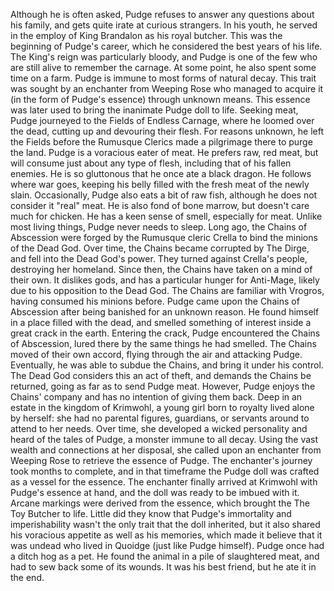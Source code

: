 Although he is often asked, Pudge refuses to answer any questions about his family, and gets quite irate at curious strangers. In his youth, he served in the employ of King Brandalon as his royal butcher. This was the beginning of Pudge's career, which he considered the best years of his life. The King's reign was particularly bloody, and Pudge is one of the few who are still alive to remember the carnage. At some point, he also spent some time on a farm.
Pudge is immune to most forms of natural decay. This trait was sought by an enchanter from Weeping Rose who managed to acquire it (in the form of Pudge's essence) through unknown means. This essence was later used to bring the inanimate Pudge doll to life.
Seeking meat, Pudge journeyed to the Fields of Endless Carnage, where he loomed over the dead, cutting up and devouring their flesh. For reasons unknown, he left the Fields before the Rumusque Clerics made a pilgrimage there to purge the land.
Pudge is a voracious eater of meat. He prefers raw, red meat, but will consume just about any type of flesh, including that of his fallen enemies. He is so gluttonous that he once ate a black dragon. He follows where war goes, keeping his belly filled with the fresh meat of the newly slain.
Occasionally, Pudge also eats a bit of raw fish, although he does not consider it "real" meat. He is also fond of bone marrow, but doesn't care much for chicken.
He has a keen sense of smell, especially for meat. Unlike most living things, Pudge never needs to sleep.
Long ago, the Chains of Abscession were forged by the Rumusque cleric Crella to bind the minions of the Dead God. Over time, the Chains became corrupted by The Dirge, and fell into the Dead God's power. They turned against Crella's people, destroying her homeland. Since then, the Chains have taken on a mind of their own. It dislikes gods, and has a particular hunger for Anti-Mage, likely due to his opposition to the Dead God. The Chains are familiar with Vrogros, having consumed his minions before.
Pudge came upon the Chains of Abscession after being banished for an unknown reason. He found himself in a place filled with the dead, and smelled something of interest inside a great crack in the earth. Entering the crack, Pudge encountered the Chains of Abscession, lured there by the same things he had smelled. The Chains moved of their own accord, flying through the air and attacking Pudge. Eventually, he was able to subdue the Chains, and bring it under his control. The Dead God considers this an act of theft, and demands the Chains be returned, going as far as to send Pudge meat. However, Pudge enjoys the Chains' company and has no intention of giving them back.
Deep in an estate in the kingdom of Krimwohl, a young girl born to royalty lived alone by herself: she had no parental figures, guardians, or servants around to attend to her needs. Over time, she developed a wicked personality and heard of the tales of Pudge, a monster immune to all decay. Using the vast wealth and connections at her disposal, she called upon an enchanter from Weeping Rose to retrieve the essence of Pudge. The enchanter's journey took months to complete, and in that timeframe the Pudge doll was crafted as a vessel for the essence.
The enchanter finally arrived at Krimwohl with Pudge's essence at hand, and the doll was ready to be imbued with it. Arcane markings were derived from the essence, which brought the The Toy Butcher to life. Little did they know that Pudge's immortality and imperishability wasn't the only trait that the doll inherited, but it also shared his voracious appetite as well as his memories, which made it believe that it was undead who lived in Quoidge (just like Pudge himself).
Pudge once had a ditch hog as a pet. He found the animal in a pile of slaughtered meat, and had to sew back some of its wounds. It was his best friend, but he ate it in the end.
